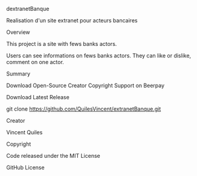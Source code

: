dextranetBanque

Realisation d'un site extranet pour acteurs bancaires

Overview

This project is a site with fews banks actors.

Users can see informations on fews banks actors. They can like or dislike, comment on one actor.


Summary

Download
Open-Source
Creator
Copyright
Support on Beerpay

Download
Latest Release

git clone https://github.com/QuilesVincent/extranetBanque.git

Creator

Vincent Quiles


Copyright

Code released under the MIT License

GitHub License